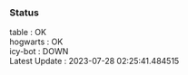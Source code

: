 ### Status


table : OK  
hogwarts : OK  
icy-bot : DOWN  
Latest Update : 2023-07-28 02:25:41.484515
